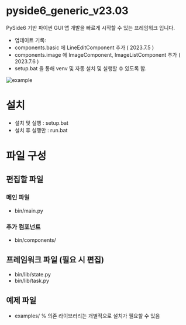 # pyside6_generic_v23.03
PySide6 기반 파이썬 GUI 앱 개발을 빠르게 시작할 수 있는 프레임워크 입니다.
- 업데이트 기록: 
 - components.basic 에 LineEditComponent 추가 ( 2023.7.5 )
 - components.image 에 ImageComponent, ImageListComponent 추가 ( 2023.7.6 )
 - setup.bat 을 통해 venv 및 자동 설치 및 실행할 수 있도록 함.

![example](https://github.com/active0831/pyside6_generic_v23.01/assets/91447903/3e7ba597-0182-411f-b351-7d442a9397af)

# 설치 
 - 설치 및 실행 : setup.bat
 - 설치 후 실행만 : run.bat

# 파일 구성

## 편집할 파일

### 메인 파일
 - bin/main.py

### 추가 컴포넌트
 - bin/components/

## 프레임워크 파일 (필요 시 편집)
 - bin/lib/state.py
 - bin/lib/task.py

## 예제 파일
 - examples/
 % 의존 라이브러리는 개별적으로 설치가 필요할 수 있음
